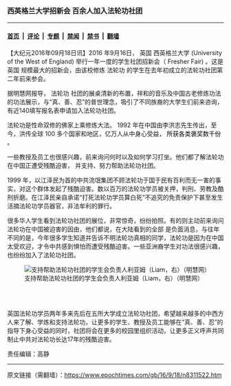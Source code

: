 ### 西英格兰大学招新会 百余人加入法轮功社团

---

#### [首页](../../../..?n8311522) &nbsp;|&nbsp; [评论](../../../../../epoch-comment?n8311522) &nbsp;|&nbsp; [专题](../../../../../epoch-special?n8311522) &nbsp;|&nbsp; [禁闻](../../../../../epoch-news?n8311522) &nbsp;|&nbsp; [禁书](../../../../../books?n8311522) &nbsp;|&nbsp; [翻墙](https://github.com/gfw-breaker/nogfw/blob/master/README.md?n8311522)


<div class="post_content" id="artbody" itemprop="articleBody">
 <!-- article content begin -->
 <p>
  【大纪元2016年09月18日讯】2016
  <span lang='\"ZH-CN\"'>
   年9月16日，
   <ok href="https://www.epochtimes.com/gb/tag/%E8%8B%B1%E5%9B%BD.html">
    英国
   </ok>
   <ok href="https://www.epochtimes.com/gb/tag/%E8%A5%BF%E8%8B%B1%E6%A0%BC%E5%85%B0%E5%A4%A7%E5%AD%A6.html">
    西英格兰大学
   </ok>
  </span>
  (University of the West of England)
  <span lang='\"ZH-CN\"'>
   举行一年一度的学生社团招新会（
  </span>
  Fresher Fair)
  <span lang='\"ZH-CN\"'>
   。这是
   <ok href="https://www.epochtimes.com/gb/tag/%E8%8B%B1%E5%9B%BD.html">
    英国
   </ok>
   规模最大的招新会，由该校修炼
   <ok href="https://www.epochtimes.com/gb/tag/%E6%B3%95%E8%BD%AE%E5%8A%9F.html">
    法轮功
   </ok>
   的学生在去年初成立的法轮功社团第二年前来参会。
  </span>
 </p>
 <p>
  据明慧网报导，
  <span lang='\"ZH-CN\"'>
   <ok href="https://www.epochtimes.com/gb/tag/%E6%B3%95%E8%BD%AE%E5%8A%9F.html">
    法轮功
   </ok>
   社团的展桌清新的布置，祥和的音乐及中国古老修炼功法的功法展示，与“真、善、忍”的普世理念，吸引了不同族裔的大学生们前来咨询，有近140填写报名表申请加入法轮功社团。
  </span>
 </p>
 <p>
  <span lang='\"ZH-CN\"'>
   法轮功是性命双修的佛家上乘修炼大法。
  </span>
  1992
  <span lang='\"ZH-CN\"'>
   年在中国由李洪志先生传出，至今，洪传全球
  </span>
  100
  <span lang='\"ZH-CN\"'>
   多个国家和地区，亿万人从中身心受益，
   <span lang="ZH-CN">
    <span style="color: #000000;">
     所获各类褒奖数千份
    </span>
   </span>
   。
  </span>
 </p>
 <p>
  <span lang='\"ZH-CN\"'>
   一些教授及员工也很感兴趣，前来询问何时以及如何学习打坐。他们都了解法轮功在中国正遭受残酷迫害，
  </span>
  <span lang='\"ZH-CN\"'>
   并支持、努力帮助法轮功社团。
  </span>
 </p>
 <p>
  1999
  <span lang='\"ZH-CN\"'>
   年，以江泽民为首的中共流氓集团不顾法轮功于国于民有百利而无一害的事实，对这个群体发起了残酷迫害。数以百万的法轮功学员被关押，判刑、劳教及酷刑折磨。在江泽民亲自承诺“打死法轮功学员算白死”不追究的免责保护下甚至发生活摘法轮功学员器官，非法牟利的罪行。
  </span>
 </p>
 <p>
  <span lang='\"ZH-CN\"'>
   很多华人学生看到法轮功社团的展位，非常惊奇，纷纷拍照。有的则主动前来询问法轮功在中国被迫害的因由，他们都说，在大陆看到的全部
  </span>
  <span lang='\"ZH-CN\"'>
   是负面消息，与往年不同的是，今年很多学生知道并告诉不明法轮功真相的同学，法轮功是因为在中国太受欢迎，才令中共感到惧怕而遭受残酷迫害。一些亚洲裔学生对功法很感兴趣，也纷纷加入了法轮功社团。
  </span>
 </p>
 <figure aria-describedby="caption-attachment-8311599" class="wp-caption aligncenter" id="attachment_8311599" style="width: 450px">
  <ok href=" https://i.epochtimes.com/assets/uploads/2016/09/2016-9-16-minghui-falun-gong-england-02-ss-450x473.jpg" rel="noreferrer noopener" target="_blank">
   <img alt="支持帮助法轮功社团的学生会负责人利亚姆（Liam，右）（明慧网）" class="size-medium wp-image-8311599" src="https://i.epochtimes.com/assets/uploads/2016/09/2016-9-16-minghui-falun-gong-england-02-ss-450x473.jpg"/>
  </ok>
  <br/><figcaption class="wp-caption-text" id="caption-attachment-8311599">
   支持帮助法轮功社团的学生会负责人利亚姆（Liam，右）（明慧网）
  </figcaption><br/>
 </figure><br/>
 <p>
  <span lang='\"ZH-CN\"'>
   英国法轮功学员两年多来先后在五所大学成立法轮功社团，希望越来越多的中西方人来了解、学炼和支持法轮功，让更多的学生、教授及员工能够在“真、善、忍”的指导下身心受益的同时，社团将会在更多的校园里组织活动，让更多正义呼声共同制止中共对法轮功长达17年的残酷迫害。
  </span>
 </p>
 <p>
  责任编辑：高静
 </p>
 <p>
 </p>
 <p>
  <span lang="ZH-CN">
  </span>
 </p>
 <!-- article content end -->
 <div id="below_article_ad">
 </div>
</div>


---

原文链接（需翻墙）：https://www.epochtimes.com/gb/16/9/18/n8311522.htm